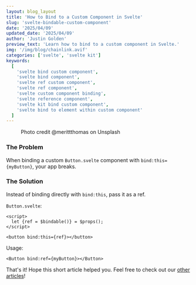 ```yaml
---
layout: blog_layout
title: 'How to Bind to a Custom Component in Svelte'
slug: 'svelte-bindable-custom-component'
date: '2025/04/09'
updated_date: '2025/04/09'
author: 'Justin Golden'
preview_text: 'Learn how to bind to a custom component in Svelte.'
img: '/img/blog/chainlink.avif'
categories: ['svelte', 'svelte kit']
keywords:
  [
    'svelte bind custom component',
    'svelte bind component',
    'svelte ref custom component',
    'svelte ref component',
    'svelte custom component binding',
    'svelte reference component',
    'svelte kit bind custom component',
    'svelte bind to element within custom component'
  ]
---
```


<figure>
  <picture>
    <source type="image/avif" srcset="/img/blog/chainlink.avif" alt="" />
    <img src="/img/blog/chainlink.jpg" alt="">
  </picture>
  <figcaption>Photo credit @merittthomas on Unsplash</figcaption>
</figure>

### The Problem

When binding a custom `Button.svelte` component with `bind:this={myButton}`, your app breaks.

### The Solution

Instead of binding directly with `bind:this`, pass it as a ref.

`Button.svelte`:

```svelte
<script>
  let {ref = $bindable()} = $props();
</script>

<button bind:this={ref}></button>
```

Usage:

```svelte
<Button bind:ref={myButton}></Button>
```

That's it! Hope this short article helped you. Feel free to check out our [other articles](/blog)!

